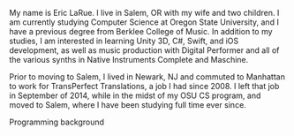 My name is Eric LaRue.  I live in Salem, OR with my wife and two children.  I am currently studying Computer Science at Oregon State University, and I have a previous degree from Berklee College of Music.  In addition to my studies, I am interested in learning Unity 3D, C#, Swift, and iOS development, as well as music production with Digital Performer and all of the various synths in Native Instruments Complete and Maschine.

Prior to moving to Salem, I lived in Newark, NJ and commuted to Manhattan to work for TransPerfect Translations, a job I had since 2008.  I left that job in September of 2014, while in the midst of my OSU CS program, and moved to Salem, where I have been studying full time ever since.

Programming background
